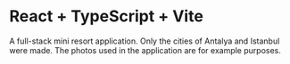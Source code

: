 # React + TypeScript + Vite

A full-stack mini resort application. Only the cities of Antalya and Istanbul were made. The photos used in the application are for example purposes.
